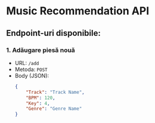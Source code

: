 # Music Recommendation API

## Endpoint-uri disponibile:
### 1. Adăugare piesă nouă
- URL: `/add`
- Metoda: `POST`
- Body (JSON):
  ```json
  {
      "Track": "Track Name",
      "BPM": 120,
      "Key": 4,
      "Genre": "Genre Name"
  }